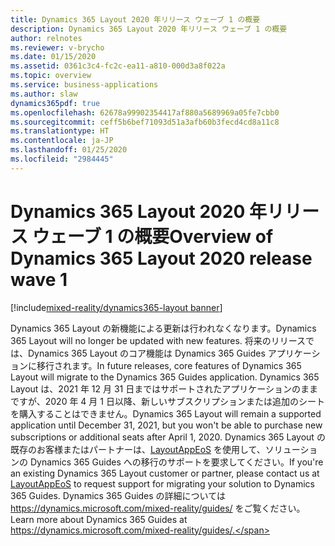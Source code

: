 ```yaml
---
title: Dynamics 365 Layout 2020 年リリース ウェーブ 1 の概要
description: Dynamics 365 Layout 2020 年リリース ウェーブ 1 の概要
author: relnotes
ms.reviewer: v-brycho
ms.date: 01/15/2020
ms.assetid: 0361c3c4-fc2c-ea11-a810-000d3a8f022a
ms.topic: overview
ms.service: business-applications
ms.author: slaw
dynamics365pdf: true
ms.openlocfilehash: 62678a99902354417af880a5689969a05fe7cbb0
ms.sourcegitcommit: ceff5b6bef71093d51a3afb60b3fecd4cd8a11c8
ms.translationtype: HT
ms.contentlocale: ja-JP
ms.lasthandoff: 01/25/2020
ms.locfileid: "2984445"
---
```

# <a name="overview-of-dynamics-365-layout-2020-release-wave-1"></a><span data-ttu-id="533e3-103">Dynamics 365 Layout 2020 年リリース ウェーブ 1 の概要</span><span class="sxs-lookup"><span data-stu-id="533e3-103">Overview of Dynamics 365 Layout 2020 release wave 1</span></span>
[!include[mixed-reality/dynamics365-layout banner](../includes/mixed-reality/dynamics365-layout.md)]

<!--overview start-->
<span data-ttu-id="533e3-104">Dynamics 365 Layout の新機能による更新は行われなくなります。</span><span class="sxs-lookup"><span data-stu-id="533e3-104">Dynamics 365 Layout will no longer be updated with new features.</span></span> <span data-ttu-id="533e3-105">将来のリリースでは、Dynamics 365 Layout のコア機能は Dynamics 365 Guides アプリケーションに移行されます。</span><span class="sxs-lookup"><span data-stu-id="533e3-105">In future releases, core features of Dynamics 365 Layout will migrate to the Dynamics 365 Guides application.</span></span> <span data-ttu-id="533e3-106">Dynamics 365 Layout は、2021 年 12 月 31 日まではサポートされたアプリケーションのままですが、2020 年 4 月 1 日以降、新しいサブスクリプションまたは追加のシートを購入することはできません。</span><span class="sxs-lookup"><span data-stu-id="533e3-106">Dynamics 365 Layout will remain a supported application until December 31, 2021, but you won't be able to purchase new subscriptions or additional seats after April 1, 2020.</span></span> <span data-ttu-id="533e3-107">Dynamics 365 Layout の既存のお客様またはパートナーは、[LayoutAppEoS](LayoutAppEoS@microsoft.com) を使用して、ソリューションの Dynamics 365 Guides への移行のサポートを要求してください。</span><span class="sxs-lookup"><span data-stu-id="533e3-107">If you're an existing Dynamics 365 Layout customer or partner, please contact us at [LayoutAppEoS](LayoutAppEoS@microsoft.com) to request support for migrating your solution to Dynamics 365 Guides.</span></span> <span data-ttu-id="533e3-108">Dynamics 365 Guides の詳細については https://dynamics.microsoft.com/mixed-reality/guides/ をご覧ください。</span><span class="sxs-lookup"><span data-stu-id="533e3-108">Learn more about Dynamics 365 Guides at https://dynamics.microsoft.com/mixed-reality/guides/.</span></span> 
<!--overview end-->
